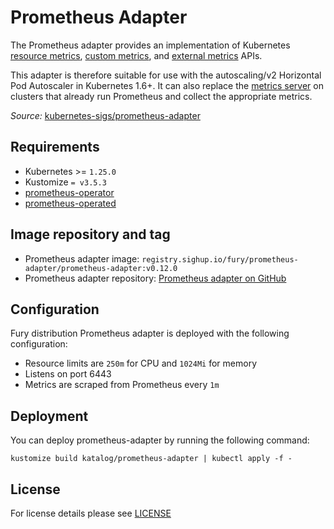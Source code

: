 # Prometheus Adapter

<!-- <KFD-DOCS> -->

The Prometheus adapter provides an implementation of Kubernetes
[resource metrics](https://github.com/kubernetes/design-proposals-archive/blob/main/instrumentation/resource-metrics-api.md),
[custom metrics](https://github.com/kubernetes/design-proposals-archive/blob/main/instrumentation/custom-metrics-api.md), and
[external metrics](https://github.com/kubernetes/design-proposals-archive/blob/main/instrumentation/external-metrics-api.md) APIs.

This adapter is therefore suitable for use with the autoscaling/v2 Horizontal Pod Autoscaler in Kubernetes 1.6+.
It can also replace the [metrics server](https://github.com/kubernetes-incubator/metrics-server) on clusters that already run Prometheus and collect the appropriate metrics.

*Source:* [kubernetes-sigs/prometheus-adapter][pa-gh]

## Requirements

- Kubernetes >= `1.25.0`
- Kustomize `= v3.5.3`
- [prometheus-operator](../prometheus-operator)
- [prometheus-operated](../prometheus-operated)

## Image repository and tag

- Prometheus adapter image: `registry.sighup.io/fury/prometheus-adapter/prometheus-adapter:v0.12.0`
- Prometheus adapter repository: [Prometheus adapter on GitHub][pa-gh]

## Configuration

Fury distribution Prometheus adapter is deployed with the following
configuration:
- Resource limits are `250m` for CPU and `1024Mi` for memory
- Listens on port 6443
- Metrics are scraped from Prometheus every `1m`

## Deployment
You can deploy prometheus-adapter by running the following command:

```shell
kustomize build katalog/prometheus-adapter | kubectl apply -f -
```

<!-- Links -->

[pa-gh]: https://github.com/kubernetes-sigs/prometheus-adapter

<!-- </KFD-DOCS> -->

## License

For license details please see [LICENSE](../../LICENSE)
